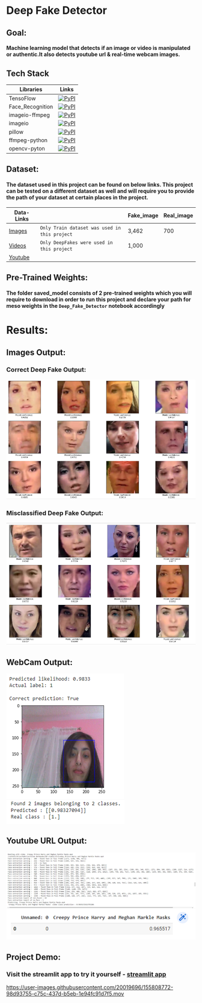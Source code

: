 # **Deep Fake Detector**

## Goal:
#### Machine learning model that detects if an image or video is manipulated or authentic.It also detects youtube url & real-time webcam images. 


## **Tech Stack**

| **Libraries**    | **Links**                                                                                  |
| ----------------- | ------------------------------------------------------------------------------------------ |
| TensoFlow | [![PyPI](https://img.shields.io/pypi/v/Tensorflow)](https://pypi.org/project/tensorflow/2.5.0rc1/) |
|Face_Recognition|[![PyPI](https://img.shields.io/pypi/v/face_recognition.svg)](https://pypi.python.org/pypi/face_recognition) |
|imageio-ffmpeg |[![PyPI](https://img.shields.io/pypi/v/imageio-fmpeg)](https://pypi.org/project/imageio-ffmpeg/)  |
|   imageio     |  [![PyPI](https://img.shields.io/pypi/v/imageio)](https://pypi.org/project/imageio/)             |
|   pillow      |  [![PyPI](https://img.shields.io/pypi/v/pillow)](https://pypi.org/project/Pillow/)               |
| ffmpeg-python | [![PyPI](https://img.shields.io/pypi/v/ffmpeg-python)](https://pypi.org/project/ffmpeg-python/)  |
| opencv-pyton  | [![PyPI](https://img.shields.io/pypi/v/opencv-python)](https://pypi.org/project/opencv-python/)  |


## Dataset:
#### The dataset used in this project can be found on below links. This project can be tested on a different dataset as well and will require you to provide the path of your dataset at certain places in the project. 


| Data-Links                                            |                                                    |    Fake_image   |  Real_image |
| ----------------------------------------------------- | -------------------------------------------------- | --------------- | ----------- |
| [Images](https://www.kaggle.com/yihaopuah/deep-fake-images)| `Only Train dataset was used in this project` |     3,462       |     700     |
| [Videos](https://www.kaggle.com/sorokin/faceforensics)| `Only DeepFakes were used in this project`         |     1,000       |             |
| [Youtube](https://www.youtube.com/watch?v=DdZ163jzw4w)|                                                    |                 |             |

## Pre-Trained Weights:
#### The folder saved_model consists of 2 pre-trained weights which you will require to download in order to run this project and declare your path for meso weights in the `Deep_Fake_Detector` notebook accordingly

# Results:
## Images Output:
### Correct Deep Fake Output:
![alt text](https://github.com/filxy/Final_Project_LHL_DS/blob/main/Output/correct-deep%20fake.png)
### Misclassified Deep Fake Output:
![alt text](https://github.com/filxy/Final_Project_LHL_DS/blob/main/Output/misclassified-deep%20fake.png)
## WebCam Output:
![alt text](https://github.com/filxy/Final_Project_LHL_DS/blob/main/Output/web-cam-image-plot.png)
![alt text](https://github.com/filxy/Final_Project_LHL_DS/blob/main/Output/web-cam-image-pred.png)
## Youtube URL Output:
![alt text](https://github.com/filxy/Final_Project_LHL_DS/blob/main/Output/youtube%20-url%20prediction.png)
![alt text](https://github.com/filxy/Final_Project_LHL_DS/blob/main/Output/yt-prediction.png)

## Project Demo:
### Visit the streamlit app to try it yourself - [streamlit app](https://share.streamlit.io/filxy/deepfake-detection-app/main/app.py)

https://user-images.githubusercontent.com/20019696/155808772-98d93755-c75c-437d-b5eb-1e94fc91d7f5.mov


